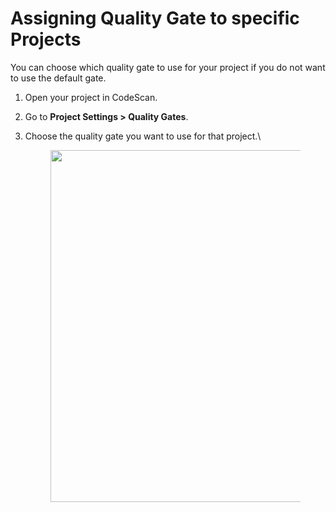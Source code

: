 # Assigning Quality Gate to specific Projects

You can choose which quality gate to use for your project if you do not want to use the default gate.

1. Open your project in CodeScan.
2. Go to **Project Settings > Quality Gates**.
3.  Choose the quality gate you want to use for that project.\


    <figure><img src="https://cdn.document360.io/8711f4e7-c040-4616-aac9-d947f87e4619/Images/Documentation/image-P3EAOHQX.png" alt="" width="563"><figcaption></figcaption></figure>
